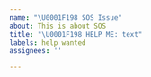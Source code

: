 ```yaml
---
name: "\U0001F198 SOS Issue"
about: This is about SOS
title: "\U0001F198 HELP ME: text"
labels: help wanted
assignees: ''

---
```



